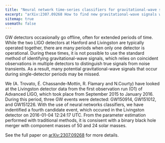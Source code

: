 ```yaml
---
title: "Neural network time-series classifiers for gravitational-wave searches in single-detector periods" 
excerpt: "arXiv:2307.09268 How to find new gravitational-wave signals when only one detector is operational"
sitemap: true
usemath: false  
---
```


GW detectors occasionally go offline, often for extended periods of time. While the two LIGO detectors at Hanford and Livingston are typically operated together, there are many periods when only one detector is operational. During these times, it is not possible to use the standard method of identifying gravitational-wave signals, which relies on coincident observations in multiple detectors to distinguish true signals from noise transients. As a result, many potential gravitational-wave signals that occur during single-detector periods may be missed.

We (A. Trovato, É. Chassande-Mottin, R. Flamary and N.Courty) have looked at the Livingston detector data from the first observation run (O1) of Advanced LIGO, which took place from September 2015 to January 2016. During this period, three GW events were detected: GW150914, GW151012, and GW151226. With the use of neural networks classifiers, we have indentified a fourth candidate event, which occured in the Livingston detector on 2016-01-04 12:24:17 UTC. From the parameter estimation performed with traditional methods, it is consisent with a binary black hole merger with component masses of 50 and 24 solar masses. 

See the full paper on [arXiv:2307.09268](https://arxiv.org/abs/2307.09268) for more details. 



